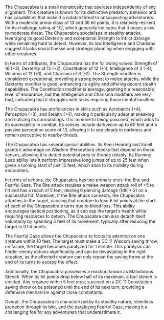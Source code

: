 The Chupacabra is a small monstrosity that operates independently of any alignment. This creature is known for its distinctive predatory behavior and has capabilities that make it a notable threat to unsuspecting adventurers. With a moderate armor class of 13 and 36 hit points, it is relatively resilient for its challenge rating of 1/2, which generally indicates that it poses a low to moderate threat. The Chupacabra specializes in stealthy attacks, leveraging its good Dexterity and exceptional Strength to inflict damage while remaining hard to detect. However, its low Intelligence and Charisma suggest it lacks social finesse and strategic planning when engaging with other creatures. 

In terms of attributes, the Chupacabra has the following values: Strength of 16 (+3), Dexterity of 15 (+2), Constitution of 12 (+1), Intelligence of 3 (-4), Wisdom of 12 (+1), and Charisma of 6 (-2). The Strength modifier is considered exceptional, providing a strong boost to melee attacks, while the Dexterity modifier is good, enhancing its agility and offering decent stealth capabilities. The Constitution modifier is average, granting it a reasonable level of endurance, but the Intelligence and Charisma modifiers are very bad, indicating that it struggles with tasks requiring those mental faculties.

The Chupacabra has proficiencies in skills such as Acrobatics (+4), Perception (+3), and Stealth (+4), making it particularly adept at sneaking and noticing its surroundings. It is immune to being poisoned, which adds to its survivability in combat. Its senses include darkvision up to 60 feet and a passive perception score of 13, allowing it to see clearly in darkness and remain perceptive to nearby threats.

The Chupacabra has several special abilities. Its Keen Hearing and Smell grants it advantage on Wisdom (Perception) checks that depend on these senses, allowing it to detect potential prey or threats reliably. Its Running Leap ability lets it perform impressive long jumps of up to 25 feet when given a running start of just 10 feet, which adds to its mobility during encounters.

In terms of actions, the Chupacabra has two primary ones: the Bite and Fearful Gaze. The Bite attack requires a melee weapon attack roll of +5 to hit and has a reach of 5 feet, dealing 6 piercing damage (1d6 + 3) on a successful hit. Moreover, if the Bite attack connects, the Chupacabra attaches to the target, causing that creature to lose 6 hit points at the start of each of the Chupacabra's turns due to blood loss. This ability encourages tactical positioning, as it can sap the target's health while requiring resources to detach. The Chupacabra can also detach itself voluntarily by spending 5 feet of its movement, typically after reducing the target to 0 hit points.

The Fearful Gaze allows the Chupacabra to focus its attention on one creature within 10 feet. The target must make a DC 11 Wisdom saving throw; on failure, the target becomes paralyzed for 1 minute. This paralysis can hinder enemy actions significantly and can be devastating in the right situation, as the affected creature can only repeat the saving throw at the end of its turns to escape the effect.

Additionally, the Chupacabra possesses a reaction known as Malodorous Stench. When its hit points drop below half of its maximum, a foul stench is emitted. Any creature within 5 feet must succeed on a DC 11 Constitution saving throw or be poisoned until the end of its next turn, providing a defensive mechanism against close combatants.

Overall, the Chupacabra is characterized by its stealthy nature, relentless predation through its bite, and the paralyzing Fearful Gaze, making it a challenging foe for any adventurers that underestimate it.